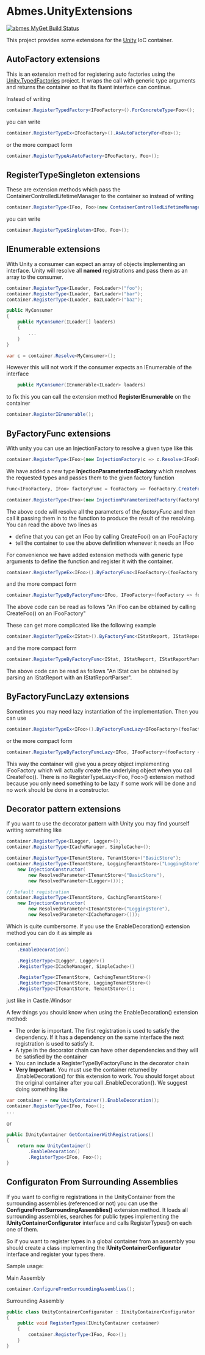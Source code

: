 Abmes.UnityExtensions
=====================
[![abmes MyGet Build Status](https://www.myget.org/BuildSource/Badge/abmes?identifier=2f697fe1-acf4-44c9-841e-528fba65a13e)](https://www.myget.org/)

This project provides some extensions for the [Unity](http://unity.codeplex.com/) IoC container.

AutoFactory extensions
----------------------

This is an extension method for registering auto factories using the [Unity.TypedFactories](https://github.com/PombeirP/Unity.TypedFactories) project.
It wraps the call with generic type arguments and returns the container so that its fluent interface can continue.

Instead of writing
```c#
container.RegisterTypedFactory<IFooFactory>().ForConcreteType<Foo>();
```
you can write
```c#
container.RegisterTypeEx<IFooFactory>().AsAutoFactoryFor<Foo>();
```
or the more compact form
```c#
container.RegisterTypeAsAutoFactory<IFooFactory, Foo>();
```
RegisterTypeSingleton extensions
--------------------------------

These are extension methods which pass the ContainerControlledLifetimeManager to the container so instead of writing
```c#
container.RegisterType<IFoo, Foo>(new ContainerControlledLifetimeManager());
```
you can write
```c#
container.RegisterTypeSingleton<IFoo, Foo>();
```

IEnumerable extensions
----------------------

With Unity a consumer can expect an array of objects implementing an interface.
Unity will resolve all **named** registrations and pass them as an array to the consumer.
```c#
container.RegisterType<ILoader, FooLoader>("foo");
container.RegisterType<ILoader, BarLoader>("bar");
container.RegisterType<ILoader, BazLoader>("baz");

public MyConsumer
{
	public MyConsumer(ILoader[] loaders)
	{
		...
	}
}

var c = container.Resolve<MyConsumer>();
```

However this will not work if the consumer expects an IEnumerable of the interface
```c#
	public MyConsumer(IEnumerable<ILoader> loaders)
```

to fix this you can call the extension method **RegisterIEnumerable** on the container
```c#
container.RegisterIEnumerable();
```

ByFactoryFunc extensions
------------------------

With unity you can use an InjectionFactory to resolve a given type like this
```c#
container.RegisterType<IFoo>(new InjectionFactory(c => c.Resolve<IFooFactory>().CreateFoo()));
```

We have added a new type **InjectionParameterizedFactory** which resolves the requested types and passes them to the given factory function
```c#
Func<IFooFactory, IFoo> factoryFunc = fooFactory => fooFactory.CreateFoo();

container.RegisterType<IFoo>(new InjectionParameterizedFactory(factoryFunc));
```
The above code will resolve all the parameters of the *factoryFunc* and then call it passing them in to the function to produce the result of the resolving.
You can read the above two lines as
* define that you can get an IFoo by calling CreateFoo() on an IFooFactory
* tell the container to use the above definition whenever it needs an IFoo

For convenience we have added extension methods with generic type arguments to define the function and register it with the container.
```c#
container.RegisterTypeEx<IFoo>().ByFactoryFunc<IFooFactory>(fooFactory => fooFactory.CreateFoo());
```
and the more compact form
```c#
container.RegisterTypeByFactoryFunc<IFoo, IFooFactory>(fooFactory => fooFactory.CreateFoo());
```
The above code can be read as follows "An IFoo can be obtained by calling CreateFoo() on an IFooFactory"

These can get more complicated like the following example
```c#
container.RegisterTypeEx<IStat>().ByFactoryFunc<IStatReport, IStatReportParser>((report, parser) => parser.ParseReport(report));
```
and the more compact form
```c#
container.RegisterTypeByFactoryFunc<IStat, IStatReport, IStatReportParser>((report, parser) => parser.ParseReport(report));
```
The above code can be read as follows "An IStat can be obtained by parsing an IStatReport with an IStatReportParser".

ByFactoryFuncLazy extensions
----------------------------

Sometimes you may need lazy instantiation of the implementation. Then you can use
```c#
container.RegisterTypeEx<IFoo>().ByFactoryFuncLazy<IFooFactory>(fooFactory => fooFactory.CreateFoo());
```
or the more compact form
```c#
container.RegisterTypeByFactoryFuncLazy<IFoo, IFooFactory>(fooFactory => fooFactory.CreateFoo());
```
This way the container will give you a proxy object implementing IFooFactory which will actually create the underlying object when you call CreateFoo().
There is no RegisterTypeLazy<IFoo, Foo>() extension method because you only need something to be lazy if some work will be done and no work should be done in a constructor.

Decorator pattern extensions
----------------------------

If you want to use the decorator pattern with Unity you may find yourself writing something like
```c#
container.RegisterType<ILogger, Logger>();
container.RegisterType<ICacheManager, SimpleCache>();

container.RegisterType<ITenantStore, TenantStore>("BasicStore");
container.RegisterType<ITenantStore, LoggingTenantStore>("LoggingStore",
    new InjectionConstructor(
        new ResolvedParameter<ITenantStore>("BasicStore"),
        new ResolvedParameter<ILogger>()));

// Default registration
container.RegisterType<ITenantStore, CachingTenantStore>(
    new InjectionConstructor(
        new ResolvedParameter<ITenantStore>("LoggingStore"),
        new ResolvedParameter<ICacheManager>()));
```

Which is quite cumbersome.
If you use the EnableDecoration() extension method you can do it as simple as
```c#
container
    .EnableDecoration()

    .RegisterType<ILogger, Logger>()
    .RegisterType<ICacheManager, SimpleCache>()

    .RegisterType<ITenantStore, CachingTenantStore>()
    .RegisterType<ITenantStore, LoggingTenantStore>()
    .RegisterType<ITenantStore, TenantStore>();
```
just like in Castle.Windsor

A few things you should know when using the EnableDecoration() extension method:
* The order is important. The first registration is used to satisfy the dependency. If it has a dependency on the same interface the next registration is used to satisfy it.
* A type in the decorator chain can have other dependencies and they will be satisfied by the container
* You can include a RegisterTypeByFactoryFunc in the decorator chain
* **Very Important**. You must use the container returned by .EnableDecoration() for this extension to work. You should forget about the original container after you call .EnableDecoration(). We suggest doing something like
```c#
var container = new UnityContainer().EnableDecoration();
container.RegisterType<IFoo, Foo>();
...
```
or
```c#
public IUnityContainer GetContainerWithRegistrations()
{
    return new UnityContainer()
        .EnableDecoration()
        .RegisterType<IFoo, Foo>();
}
```

Configuraton From Surrounding Assemblies
----------------------------------------

If you want to configire registrations in the UnityContainer from the surrounding assemblies (referenced or not) you can use the **ConfigureFromSurroundingAssemblies()** extension method.
It loads all surrounding assemblies, searches for public types implementing the **IUnityContainerConfigurator** interface and calls RegisterTypes() on each one of them.

So if you want to register types in a global container from an assembly you should create a class implementing the **IUnityContainerConfigurator** interface and register your types there.

Sample usage:

Main Assembly
```c#
container.ConfigureFromSurroundingAssemblies();
```

Surrounding Assembly
```c#
public class UnityContainerConfigurator : IUnityContainerConfigurator
{
	public void RegisterTypes(IUnityContainer container)
	{
		container.RegisterType<IFoo, Foo>();
	}
}
```
